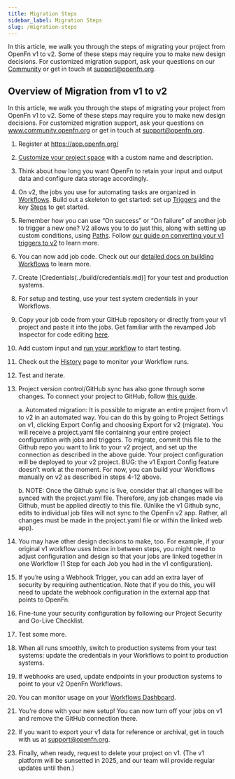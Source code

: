 ```yaml
---
title: Migration Steps
sidebar_label: Migration Steps
slug: /migration-steps
---
```


In this article, we walk you through the steps of migrating your project from
OpenFn v1 to v2. Some of these steps may require you to make new design
decisions. For customized migration support, ask your questions on our
[Community](https://.community.openfn.org) or get in touch at
support@openfn.org.

## Overview of Migration from v1 to v2

In this article, we walk you through the steps of migrating your project from
OpenFn v1 to v2. Some of these steps may require you to make new design
decisions. For customized migration support, ask your questions on
www.community.openfn.org or get in touch at support@openfn.org.

1. Register at https://app.openfn.org/
2. [Customize your project space](../manage-projects/platform-mgmt.md)
   with a custom name and description.
3. Think about how long you want OpenFn to retain your input and output data and
   configure data storage accordingly.
4. On v2, the jobs you use for automating tasks are organized in
   [Workflows](../tutorials/tutorial.md). Build out a skeleton to get started:
   set up [Triggers](../build/triggers.md) and the key
   [Steps](https://docs.openfn.org/documentation/build/steps) to get started.
5. Remember how you can use “On success” or “On failure” of another job to
   trigger a new one? V2 allows you to do just this, along with setting up
   custom conditions, using
   [Paths](https://docs.openfn.org/documentation/build/paths). Follow
   [our guide on converting your v1 triggers to v2](../migration/converting-triggers.md)
   to learn more.
6. You can now add job code. Check out our
   [detailed docs on building Workflows](../build/workflows.md) to learn more.
7. Create [Credentials(../build/credentials.md)] for your test and production
   systems.
8. For setup and testing, use your test system credentials in your Workflows.
9. Copy your job code from your GitHub repository or directly from your v1
   project and paste it into the jobs. Get familiar with the revamped Job
   Inspector for code editing [here](../build/steps/step-editor.md).
10. Add custom input and [run your workflow](../build/steps/step-editor.md) to
    start testing.
11. Check out the [History](../monitor-history/activity-history.md) page to
    monitor your Workflow runs.
12. Test and iterate.
13. Project version control/GitHub sync has also gone through some changes. To
    connect your project to GitHub, follow
    [this guide](../manage-projects/link-to-gh.md).

    a. Automated migration: It is possible to migrate an entire project from v1
    to v2 in an automated way. You can do this by going to Project Settings on
    v1, clicking Export Config and choosing Export for v2 (migrate). You will
    receive a project.yaml file containing your entire project configuration
    with jobs and triggers. To migrate, commit this file to the Github repo you
    want to link to your v2 project, and set up the connection as described in
    the above guide. Your project configuration will be deployed to your v2
    project. BUG: the v1 Export Config feature doesn’t work at the moment. For
    now, you can build your Workflows manually on v2 as described in steps 4-12
    above.

    b. NOTE: Once the Github sync is live, consider that all changes will be
    synced with the project.yaml file. Therefore, any job changes made via
    Github, must be applied directly to this file. (Unlike the v1 Github sync,
    edits to individual job files will not sync to the OpenFn v2 app. Rather,
    all changes must be made in the project.yaml file or within the linked web
    app). 

14. You may have other design decisions to make, too. For example, if your
    original v1 workflow uses Inbox in between steps, you might need to adjust
    configuration and design so that your jobs are linked together in one
    Workflow (1 Step for each Job you had in the v1 configuration). 

15. If you’re using a Webhook Trigger, you can add an extra
    layer of security by requiring authentication. Note that if you do this, you
    will need to update the webhook configuration in the external app that
    points to OpenFn. 
16. Fine-tune your security configuration by following our
    Project Security and Go-Live Checklist. 
17. Test some more. 
18. When all runs smoothly, switch to production systems from your test systems: update the
    credentials in your Workflows to point to production systems.
19. If webhooks are used, update endpoints in your production systems to point to your v2
    OpenFn Workflows. 
20. You can monitor usage on your [Workflows Dashboard](link).
21. You’re done with your new setup! You can now turn off your jobs
    on v1 and remove the GitHub connection there. 
22. If you want to export your v1 data for reference or archival, get in touch with us at [support@openfn.org](support@openfn.org).
23. Finally, when ready, request to delete your project on v1. (The v1 platform
    will be sunsetted in 2025, and our team will provide regular updates until
    then.)
